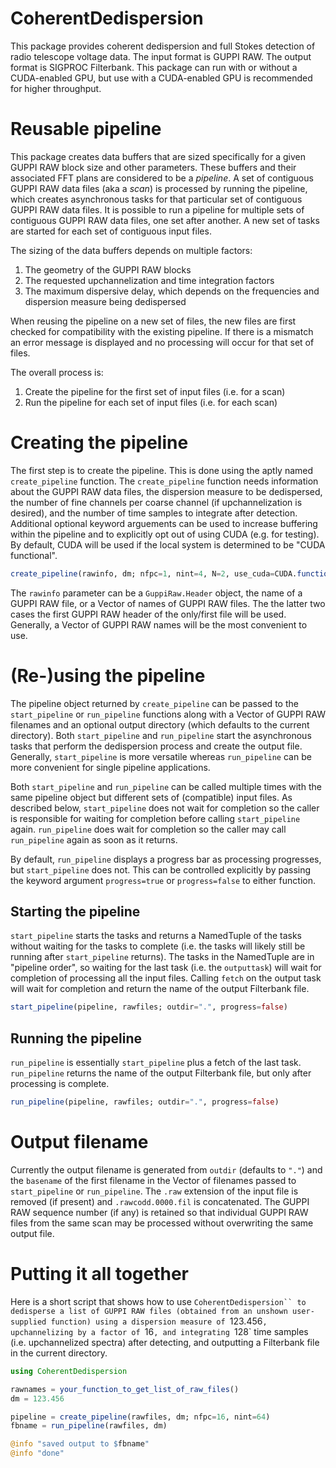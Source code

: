 # CoherentDedispersion

This package provides coherent dedispersion and full Stokes detection of radio
telescope voltage data.  The input format is GUPPI RAW.  The output format is
SIGPROC Filterbank.  This package can run with or without a CUDA-enabled GPU,
but use with a CUDA-enabled GPU is recommended for higher throughput.

# Reusable pipeline

This package creates data buffers that are sized specifically for a given GUPPI
RAW block size and other parameters.  These buffers and their associated FFT
plans are considered to be a *pipeline*.  A set of contiguous GUPPI RAW data
files (aka a *scan*) is processed by running the pipeline, which creates
asynchronous tasks for that particular set of contiguous GUPPI RAW data files.
It is possible to run a pipeline for multiple sets of contiguous GUPPI RAW data
files, one set after another.  A new set of tasks are started for each set of
contiguous input files.

The sizing of the data buffers depends on multiple factors:

1. The geometry of the GUPPI RAW blocks
2. The requested upchannelization and time integration factors
3. The maximum dispersive delay, which depends on the frequencies and dispersion
   measure being dedispersed

When reusing the pipeline on a new set of files, the new files are first checked
for compatibility with the existing pipeline.  If there is a mismatch an error
message is displayed and no processing will occur for that set of files.

The overall process is:

1. Create the pipeline for the first set of input files (i.e. for a scan)
2. Run the pipeline for each set of input files (i.e. for each scan)

# Creating the pipeline

The first step is to create the pipeline.  This is done using the aptly named
`create_pipeline` function.  The `create_pipeline` function needs information
about the GUPPI RAW data files, the dispersion measure to be dedispersed, the
number of fine channels per coarse channel (if upchannelization is desired), and
the number of time samples to integrate after detection.  Additional optional
keyword arguements can be used to increase buffering within the pipeline and to
explicitly opt out of using CUDA (e.g. for testing).  By default, CUDA will be
used if the local system is determined to be "CUDA functional".

```julia
create_pipeline(rawinfo, dm; nfpc=1, nint=4, N=2, use_cuda=CUDA.functional())
```

The `rawinfo` parameter can be a `GuppiRaw.Header` object, the name of a GUPPI
RAW file, or a Vector of names of GUPPI RAW files.  The the latter two cases the
first GUPPI RAW header of the only/first file will be used.  Generally, a Vector
of GUPPI RAW names will be the most convenient to use.

# (Re-)using the pipeline

The pipeline object returned by `create_pipeline` can be passed to the
`start_pipeline` or `run_pipeline` functions along with a Vector of GUPPI RAW
filenames and an optional output directory (which defaults to the current
directory).  Both `start_pipeline` and `run_pipeline` start the asynchronous
tasks that perform the dedispersion process and create the output file.
Generally, `start_pipeline` is more versatile whereas `run_pipeline` can be more
convenient for single pipeline applications.

Both `start_pipeline` and `run_pipeline` can be called multiple times with the
same pipeline object but different sets of (compatible) input files.  As
described below, `start_pipeline` does not wait for completion so the caller is
responsible for waiting for completion before calling `start_pipeline` again.
`run_pipeline` does wait for completion so the caller may call `run_pipeline`
again as soon as it returns.

By default, `run_pipeline` displays a progress bar as processing progresses, but
`start_pipeline` does not.  This can be controlled explicitly by passing the
keyword argument `progress=true` or `progress=false` to either function.

## Starting the pipeline

`start_pipeline` starts the tasks and returns a NamedTuple of the tasks without
waiting for the tasks to complete (i.e. the tasks will likely still be running
after `start_pipeline` returns).  The tasks in the NamedTuple are in "pipeline
order", so waiting for the last task (i.e. the `outputtask`) will wait for
completion of processing all the input files.  Calling `fetch` on the output
task will wait for completion and return the name of the output Filterbank file.

```julia
start_pipeline(pipeline, rawfiles; outdir=".", progress=false)
```

## Running the pipeline

`run_pipeline` is essentially `start_pipeline` plus a fetch of the last task.
`run_pipeline` returns the name of the output Filterbank file, but only after
processing is complete.

```julia
run_pipeline(pipeline, rawfiles; outdir=".", progress=false)
```

# Output filename

Currently the output filename is generated from `outdir` (defaults to `"."`) and
the `basename` of the first filename in the Vector of filenames passed to
`start_pipeline` or `run_pipeline`.  The `.raw` extension of the input file is
removed (if present) and `.rawcodd.0000.fil` is concatenated.  The GUPPI RAW
sequence number (if any) is retained so that individual GUPPI RAW files from the
same scan may be processed without overwriting the same output file.

# Putting it all together

Here is a short script that shows how to use `CoherentDedispersion`` to
dedisperse a list of GUPPI RAW files (obtained from an unshown user-supplied
function) using a dispersion measure of `123.456`, upchannelizing by a factor of
`16`, and integrating `128` time samples (i.e. upchannelized spectra) after
detecting, and outputting a Filterbank file in the current directory.

```julia
using CoherentDedispersion

rawnames = your_function_to_get_list_of_raw_files()
dm = 123.456

pipeline = create_pipeline(rawfiles, dm; nfpc=16, nint=64)
fbname = run_pipeline(rawfiles, dm)

@info "saved output to $fbname"
@info "done"
```
